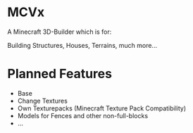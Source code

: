 # MCVx

A Minecraft 3D-Builder which is for:

Building  Structures, 
          Houses,
          Terrains,
          much more...

# Planned Features

- Base
- Change Textures
- Own Texturepacks (Minecraft Texture Pack Compatibility)
- Models for Fences and other non-full-blocks
- ...

